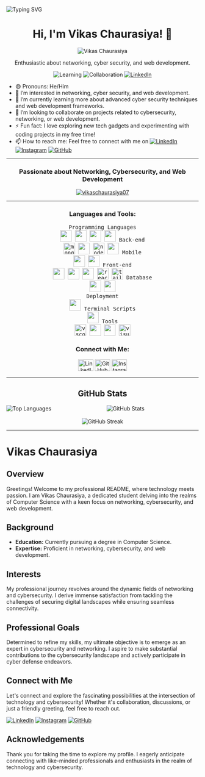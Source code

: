 ![Typing SVG](https://readme-typing-svg.herokuapp.com?font=Lobster&color=000000&size=30&lines=Hi%2C+I'm+Vikas+Chaurasiya%21+%F0%9F%91%8B%3BEndless+quest+for+growth+unfolds.)

<h1 align="center">Hi, I'm Vikas Chaurasiya! 👋</h1>

 <p align="center">
  <img src="https://avatars.githubusercontent.com/u/146510362?s=96&v=4" alt="Vikas Chaurasiya">
</p>

<p align="center">Enthusiastic about networking, cyber security, and web development.</p>
<p align="center">
  <img src="https://img.shields.io/badge/Learning-Advanced%20Cybersecurity%20|%20Web%20Frameworks-informational?style=flat-square&logo=learning&logoColor=white&color=blueviolet" alt="Learning">
  <img src="https://img.shields.io/badge/Collaboration-Open%20to%20Cybersecurity,%20Networking,%20and%20Web%20Dev%20Projects-success?style=flat-square&color=brightgreen" alt="Collaboration">
  <a href="https://www.linkedin.com/in/vikas-chaurasiya-vikas" target="_blank"><img src="https://img.shields.io/badge/LinkedIn-Connect%20with%20Me-informational?style=flat-square&logo=linkedin&logoColor=white&color=0077B5" alt="LinkedIn"></a>
</p>

- 😄 Pronouns: He/Him
- 👀 I’m interested in networking, cyber security, and web development.
- 🌱 I’m currently learning more about advanced cyber security techniques and web development frameworks.
- 💞️ I’m looking to collaborate on projects related to cybersecurity, networking, or web development.
- ⚡ Fun fact: I love exploring new tech gadgets and experimenting with coding projects in my free time!
- 📫 How to reach me: Feel free to connect with me on [![LinkedIn](https://img.shields.io/badge/LinkedIn-0077B5?style=for-the-badge&logo=linkedin&logoColor=white)](https://www.linkedin.com/in/vikas-chaurasiya-vikas) [![Instagram](https://img.shields.io/badge/Instagram-E4405F?style=for-the-badge&logo=instagram&logoColor=white)](https://instagram.com/mr.__vikas07) [![GitHub](https://img.shields.io/badge/GitHub-181717?style=for-the-badge&logo=github&logoColor=white)](https://github.com/VikasChaurasiya07)



---

<h3 align="center">Passionate about Networking, Cybersecurity, and Web Development</h3>
<p align="center">
  <a href="https://github.com/VikasChaurasiya07">
    <img src="https://github-profile-trophy.vercel.app/?username=vikaschaurasiya07" alt="vikaschaurasiya07" />
  </a>
</p>

---

<h3 align="center">Languages and Tools:</h3>
<p align="center">
  <kbd>
    <kbd>Programming Languages</kbd>
    <br> 
    <img width="30px" src="https://upload.wikimedia.org/wikipedia/commons/c/c3/Python-logo-notext.svg" />
    <img width="30px" src="https://cdn.jsdelivr.net/gh/devicons/devicon/icons/cplusplus/cplusplus-plain.svg" /> 
    <img width="30px" src="https://cdn.jsdelivr.net/gh/devicons/devicon/icons/c/c-plain.svg" />
    <img width="30px" src="https://cdn.jsdelivr.net/gh/devicons/devicon/icons/java/java-plain.svg" />
  </kbd>
  <kbd>
    <kbd>Back-end</kbd>
    <br>
      <img src="https://cdn.jsdelivr.net/gh/devicons/devicon/icons/mongodb/mongodb-plain.svg" alt="mongodb" width="30" height="30" />
      <img width="30px" src="https://cdn.jsdelivr.net/gh/devicons/devicon/icons/mysql/mysql-plain-wordmark.svg" />
      <img src="https://cdn.jsdelivr.net/gh/devicons/devicon/icons/nodejs/nodejs-original-wordmark.svg" alt="nodejs" width="30" height="30" />
      <img width="30px" src="https://cdn.jsdelivr.net/gh/devicons/devicon/icons/oracle/oracle-original.svg" />
  </kbd>
  <kbd>
    <kbd>Mobile</kbd>
    <br>
    <img width="30px" src="https://cdn.jsdelivr.net/gh/devicons/devicon/icons/android/android-original-wordmark.svg" />
    <img width="30px" src="https://developer.android.com/studio/images/studio-icon-preview.svg" />
  </kbd>
  <kbd>
    <kbd>Front-end</kbd>
    <br>
    <img width="30px" src="https://cdn.jsdelivr.net/gh/devicons/devicon/icons/html5/html5-original.svg" />
    <img width="30px" src="https://cdn.jsdelivr.net/gh/devicons/devicon/icons/css3/css3-plain.svg" />
    <img width="30px" src="https://cdn.jsdelivr.net/gh/devicons/devicon/icons/javascript/javascript-original.svg" />
    <img src="https://cdn.jsdelivr.net/gh/devicons/devicon/icons/react/react-original-wordmark.svg" alt="react" width="30" height="30" />
    <img src="https://www.vectorlogo.zone/logos/tailwindcss/tailwindcss-icon.svg" alt="tailwind" width="30" height="30" />
  </kbd>
  <kbd>
    <kbd>Database</kbd>
    <br>
    <img width="30px" src="https://cdn.jsdelivr.net/gh/devicons/devicon/icons/mongodb/mongodb-plain.svg" />
    <img width="30px" src="https://cdn.jsdelivr.net/gh/devicons/devicon/icons/mysql/mysql-plain-wordmark.svg" />
  </kbd>
  <br>
  <kbd>
    <kbd>Deployment</kbd>
    <br>
    <img width="30px" src="https://cdn.jsdelivr.net/gh/devicons/devicon/icons/github/github-original.svg" />
  </kbd>
  <kbd>
    <kbd>Terminal Scripts</kbd>
    <br>
    <img width="30px" src="https://cdn.jsdelivr.net/gh/devicons/devicon/icons/bash/bash-original.svg" />
  </kbd>
  <kbd>
    <kbd>Tools</kbd>
    <br>
    <img src="https://cdn.jsdelivr.net/gh/devicons/devicon/icons/vscode/vscode-original.svg" alt="vscode" width="30" height="30" />
    <img width="30px" src="https://www.r-project.org/logo/Rlogo.png" /> 
    <img width="30px" src="https://upload.wikimedia.org/wikipedia/commons/thumb/9/98/Apache_NetBeans_Logo.svg/1200px-Apache_NetBeans_Logo.svg.png" />
    <img src="https://cdn.jsdelivr.net/gh/devicons/devicon/icons/visualstudio/visualstudio-plain.svg" alt="visualstudio" width="30" height="30" />
  </kbd>
</p>

<h3 align="center">Connect with Me:</h3>
<p align="center">
  <a href="https://linkedin.com/in/vikas-chaurasiya-vikas" target="_blank"><img src="https://img.icons8.com/fluent/48/000000/linkedin.png" alt="LinkedIn" height="30" width="40" /></a>
  <a href="https://github.com/VikasChaurasiya07" target="_blank"><img src="https://img.icons8.com/fluent/48/000000/github.png" alt="GitHub" height="30" width="40" /></a>
  <a href="https://instagram.com/mr.__vikas07" target="_blank"><img src="https://img.icons8.com/fluent/48/000000/instagram-new.png" alt="Instagram" height="30" width="40" /></a>
</p>

---

<h2 align="center">GitHub Stats</h2>
<div align="center">
  <img align="left" src="https://github-readme-stats.vercel.app/api/top-langs?username=vikaschaurasiya07&show_icons=true&locale=en&layout=compact" alt="Top Languages" />
  <img align="center" src="https://github-readme-stats.vercel.app/api?username=vikaschaurasiya07&show_icons=true&locale=en" alt="GitHub Stats" />
</div>
<br>
<div align="center">
  <img src="https://github-readme-streak-stats.herokuapp.com/?user=vikaschaurasiya07&" alt="GitHub Streak" />
</div>

---


# **Vikas Chaurasiya**

## **Overview**

Greetings! Welcome to my professional README, where technology meets passion. I am Vikas Chaurasiya, a dedicated student delving into the realms of Computer Science with a keen focus on networking, cybersecurity, and web development.

## **Background**

- **Education:** Currently pursuing a degree in Computer Science.
- **Expertise:** Proficient in networking, cybersecurity, and web development.

## **Interests**

My professional journey revolves around the dynamic fields of networking and cybersecurity. I derive immense satisfaction from tackling the challenges of securing digital landscapes while ensuring seamless connectivity.

## **Professional Goals**

Determined to refine my skills, my ultimate objective is to emerge as an expert in cybersecurity and networking. I aspire to make substantial contributions to the cybersecurity landscape and actively participate in cyber defense endeavors.

## **Connect with Me**

Let's connect and explore the fascinating possibilities at the intersection of technology and cybersecurity! Whether it's collaboration, discussions, or just a friendly greeting, feel free to reach out.

[![LinkedIn](https://img.shields.io/badge/LinkedIn-0077B5?style=for-the-badge&logo=linkedin&logoColor=white)](https://www.linkedin.com/in/vikas-chaurasiya-vikas)
[![Instagram](https://img.shields.io/badge/Instagram-E4405F?style=for-the-badge&logo=instagram&logoColor=white)](https://instagram.com/mr.__vikas07)
[![GitHub](https://img.shields.io/badge/GitHub-181717?style=for-the-badge&logo=github&logoColor=white)](https://github.com/VikasChaurasiya07)

## **Acknowledgements**

Thank you for taking the time to explore my profile. I eagerly anticipate connecting with like-minded professionals and enthusiasts in the realm of technology and cybersecurity.

<!---
VikasChaurasiya07/VikasChaurasiya07 is a ✨ special ✨ repository because its `README.md` (this file) appears on your GitHub profile.
You can click the Preview link to take a look at your changes.
--->
